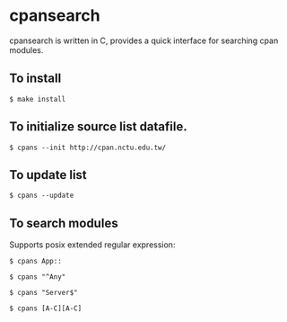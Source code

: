 
cpansearch
==========

cpansearch is written in C, provides a quick interface for searching cpan
modules.

## To install

    $ make install

## To initialize source list datafile.

    $ cpans --init http://cpan.nctu.edu.tw/

## To update list

    $ cpans --update

## To search modules

Supports posix extended regular expression:

    $ cpans App::

    $ cpans "^Any"

    $ cpans "Server$"

    $ cpans [A-C][A-C]
